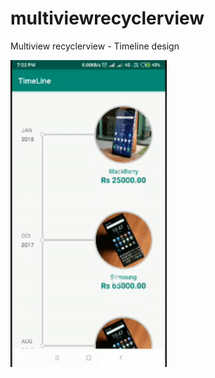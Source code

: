 # multiviewrecyclerview
Multiview recyclerview - Timeline design

<p float="left">
  <img src="https://github.com/bineeshbabu/multiviewrecyclerview/blob/master/app/src/main/res/drawable/timeline.gif" width="250" />
</p>
